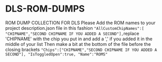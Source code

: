 # DLS-ROM-DUMPS
ROM DUMP COLLECTION FOR DLS
Please Add the ROM names to your project description.json file in this fashion ```"AllCustomChipNames":[
    "CHIPNAME","SECOND CHIPNAME IF YOU ADDED A SECOND"],```replace 'CHIPNAME' with the chip you put in and add a ',' if you added it in the middle of your list
Then make a bit at the bottom of the file before the closing brackets
      ```"Chips":["CHIPNAME","SECOND CHIPNAME IF YOU ADDED A SECOND"],
      "IsToggledOpen":true,
      "Name":"ROMS" ```
